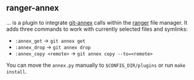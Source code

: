 ## ranger-annex

... is a plugin to integrate [git-annex][] calls within the [ranger][] file
manager. It adds three commands to work with currently selected files and
symlinks:

- `:annex_get` → `git annex get`
- `:annex_drop` → `git annex drop`
- `:annex_copy <remote>` → `git annex copy --to=<remote>`

You can move the `annex.py` manually to `$CONFIG_DIR/plugins` or run `make
install`.


[git-annex]: https://git-annex.branchable.com/
[ranger]: http://ranger.nongnu.org/

